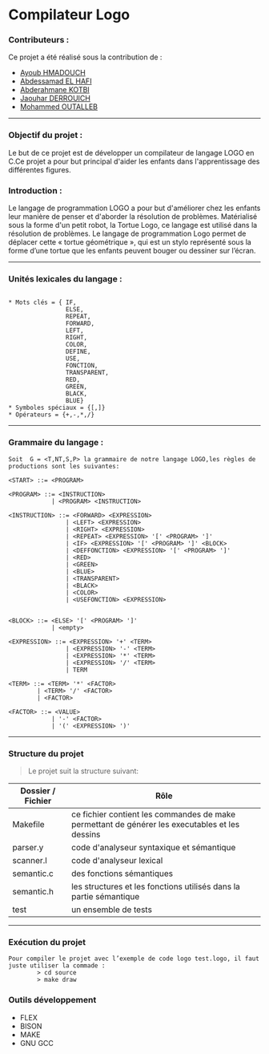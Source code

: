 # Compilateur Logo
### **Contributeurs :**
Ce projet a été réalisé sous la contribution de :
  
  * [Ayoub HMADOUCH ](https://github.com/AyoubHmadouch)
  * [Abdessamad EL HAFI](https://github.com/abdoelhafi)
  * [Abderahmane KOTBI](https://github.com/abdorah)
  * [Jaouhar DERROUICH](https://github.com/jaouharder)
  * [Mohammed OUTALLEB](https://github.com/mohammedouttaleb)
  
___



### __Objectif du projet :__
Le but de ce projet est de développer un compilateur de langage LOGO en C.Ce projet a pour but principal d'aider les enfants dans l'apprentissage des différentes figures.

### __Introduction :__
Le langage de programmation LOGO a pour but d'améliorer chez les enfants leur manière de penser et d'aborder la résolution de problèmes. Matérialisé sous la forme d'un petit robot, la Tortue Logo, ce langage est utilisé dans la résolution de problèmes. Le langage de programmation Logo permet de déplacer cette « tortue géométrique », qui est un stylo représenté sous la forme d’une tortue que les enfants peuvent bouger ou dessiner sur l’écran.

___
### __Unités lexicales du langage :__
```

* Mots clés = { IF,
                ELSE,
                REPEAT,
                FORWARD,
                LEFT,
                RIGHT,
                COLOR,
                DEFINE,
                USE,
                FONCTION,
                TRANSPARENT,
                RED,
                GREEN,
                BLACK,
                BLUE}
* Symboles spéciaux = {[,]}
* Opérateurs = {+,-,*,/}
```
___
### __Grammaire du langage :__


```
Soit  G = <T,NT,S,P> la grammaire de notre langage LOGO,les règles de productions sont les suivantes:

<START> ::= <PROGRAM>

<PROGRAM> ::= <INSTRUCTION>
            | <PROGRAM> <INSTRUCTION>

<INSTRUCTION> ::= <FORWARD> <EXPRESSION>
                | <LEFT> <EXPRESSION>
                | <RIGHT> <EXPRESSION>
                | <REPEAT> <EXPRESSION> '[' <PROGRAM> ']'
                | <IF> <EXPRESSION> '[' <PROGRAM> ']' <BLOCK>
                | <DEFFONCTION> <EXPRESSION> '[' <PROGRAM> ']'
                | <RED>
                | <GREEN>
                | <BLUE>
                | <TRANSPARENT>
                | <BLACK>
                | <COLOR>
                | <USEFONCTION> <EXPRESSION>
                

<BLOCK> ::= <ELSE> '[' <PROGRAM> ']'
            | <empty>

<EXPRESSION> ::= <EXPRESSION> '+' <TERM>
                | <EXPRESSION> '-' <TERM>
                | <EXPRESSION> '*' <TERM>
                | <EXPRESSION> '/' <TERM>
                | TERM

<TERM> ::= <TERM> '*' <FACTOR>
        | <TERM> '/' <FACTOR>
        | <FACTOR>

<FACTOR> ::= <VALUE>
            | '-' <FACTOR>
            | '(' <EXPRESSION> ')'

```



___
### **Structure du projet**

>Le projet suit la structure suivant:

| Dossier / Fichier | Rôle                                                         |
| ----------------- | ------------------------------------------------------------ |
| Makefile          | ce fichier contient les commandes de make permettant de générer les executables et les dessins |
| parser.y            | code d'analyseur syntaxique et sémantique                    |
| scanner.l            | code d'analyseur lexical                                     |
| semantic.c    | des fonctions sémantiques                                         |
| semantic.h       | les structures et les fonctions utilisés dans la partie sémantique |
| test           | un ensemble de tests                                           |

___
### **Exécution du projet**
```
Pour compiler le projet avec l’exemple de code logo test.logo, il faut juste utiliser la commade : 
        > cd source
        > make draw 
```

### **Outils développement**
* FLEX
* BISON
* MAKE
* GNU GCC

